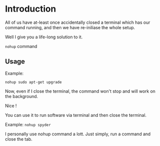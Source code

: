 

# Introduction

All of us have at-least once accidentally closed a terminal which has our command running, and then we have re-iniliase the whole setup.

Well I give you a life-long solution to it.

`nohup` command


## Usage
Example:

`nohup sudo apt-get upgrade`

Now, even if I close the terminal, the command won't stop and will work on the background.

Nice ! 

You can use it to run software via terminal and then close the terminal.

Example:
`nohup spyder`

I personally use nohup command a lott.
Just simply, run a command and close the tab.
